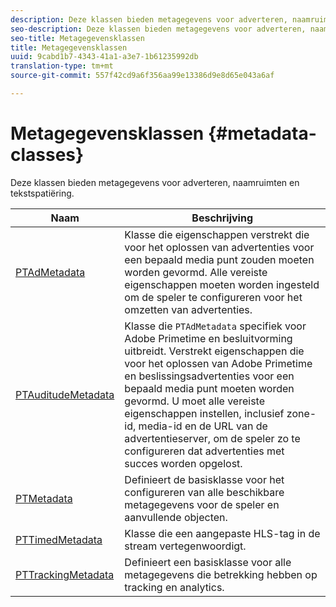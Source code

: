 ```yaml
---
description: Deze klassen bieden metagegevens voor adverteren, naamruimten en tekstspatiëring.
seo-description: Deze klassen bieden metagegevens voor adverteren, naamruimten en tekstspatiëring.
seo-title: Metagegevensklassen
title: Metagegevensklassen
uuid: 9cabd1b7-4343-41a1-a3e7-1b61235992db
translation-type: tm+mt
source-git-commit: 557f42cd9a6f356aa99e13386d9e8d65e043a6af

---
```



# Metagegevensklassen {#metadata-classes}

Deze klassen bieden metagegevens voor adverteren, naamruimten en tekstspatiëring.

| **Naam** | **Beschrijving** |
|---|---|
| [PTAdMetadata](https://help.adobe.com/en_US/primetime/api/psdk/appledoc/Classes/PTAdMetadata.html) | Klasse die eigenschappen verstrekt die voor het oplossen van advertenties voor een bepaald media punt zouden moeten worden gevormd. Alle vereiste eigenschappen moeten worden ingesteld om de speler te configureren voor het omzetten van advertenties. |
| [PTAuditudeMetadata](https://help.adobe.com/en_US/primetime/api/psdk/appledoc/Classes/PTAuditudeMetadata.html) | Klasse die `PTAdMetadata` specifiek voor Adobe Primetime en besluitvorming uitbreidt. Verstrekt eigenschappen die voor het oplossen van Adobe Primetime en beslissingsadvertenties voor een bepaald media punt moeten worden gevormd. U moet alle vereiste eigenschappen instellen, inclusief zone-id, media-id en de URL van de advertentieserver, om de speler zo te configureren dat advertenties met succes worden opgelost. |
| [PTMetadata](https://help.adobe.com/en_US/primetime/api/psdk/appledoc/Classes/PTMetadata.html) | Definieert de basisklasse voor het configureren van alle beschikbare metagegevens voor de speler en aanvullende objecten. |
| [PTTimedMetadata](https://help.adobe.com/en_US/primetime/api/psdk/appledoc/Classes/PTTimedMetadata.html) | Klasse die een aangepaste HLS-tag in de stream vertegenwoordigt. |
| [PTTrackingMetadata](https://help.adobe.com/en_US/primetime/api/psdk/appledoc/Classes/PTTrackingMetadata.html) | Definieert een basisklasse voor alle metagegevens die betrekking hebben op tracking en analytics. |
